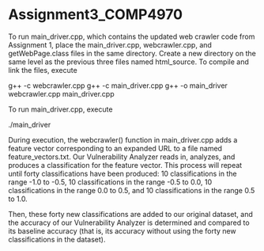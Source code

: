 # Assignment3_COMP4970

To run main_driver.cpp, which contains the updated web crawler code from Assignment 1, place the main_driver.cpp, webcrawler.cpp, and getWebPage.class files in the same directory. Create a new directory on the same level as the previous three files named html_source. To compile and link the files, execute

 g++ -c webcrawler.cpp
 g++ -c main_driver.cpp
 g++ -o main_driver webcrawler.cpp main_driver.cpp
  
To run main_driver.cpp, execute

./main_driver

During execution, the webcrawler() function in main_driver.cpp adds a feature vector corresponding to an expanded URL to a file named feature_vectors.txt. Our Vulnerability Analyzer reads in, analyzes, and produces a classification for the feature vector. This process will repeat until forty classifications have been produced: 10 classifications in the range -1.0 to -0.5, 10 classifications in the range -0.5 to 0.0, 10 classifications in the range 0.0 to 0.5, and 10 classifications in the range 0.5 to 1.0. 

Then, these forty new classifications are added to our original dataset, and the accuracy of our Vulnerability Analyzer is determined and compared to its baseline accuracy (that is, its accuracy without using the forty new classifications in the dataset). 
